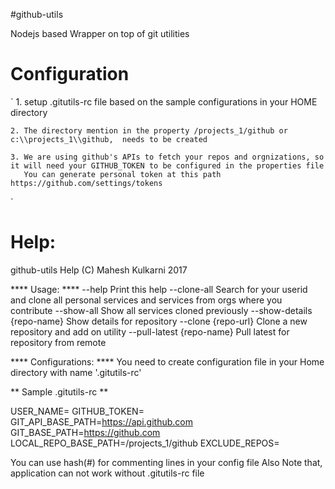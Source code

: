 #github-utils

Nodejs based Wrapper on top of git utilities

# Configuration
`
    1. setup .gitutils-rc file based on the sample configurations in your HOME directory

    2. The directory mention in the property /projects_1/github or c:\\projects_1\\github,  needs to be created

    3. We are using github's APIs to fetch your repos and orgnizations, so it will need your GITHUB_TOKEN to be configured in the properties file
       You can generate personal token at this path https://github.com/settings/tokens
`

# Help:

github-utils Help (C) Mahesh Kulkarni 2017

**** Usage: ****
--help                                   Print this help
--clone-all                              Search for your userid and clone all personal services and services from orgs where you contribute
--show-all                               Show all services cloned previously
--show-details {repo-name}               Show details for repository
--clone {repo-url}                       Clone a new repository and add on utility
--pull-latest {repo-name}                Pull latest for repository from remote

**** Configurations: ****
You need to create configuration file in your Home directory with name '.gitutils-rc'

** Sample .gitutils-rc **

USER_NAME=<Your GITHUB  USERNAME>
GITHUB_TOKEN=<YOUR GITHUB TOKEN>
GIT_API_BASE_PATH=https://api.github.com
GIT_BASE_PATH=https://github.com
LOCAL_REPO_BASE_PATH=/projects_1/github
EXCLUDE_REPOS=

You can use hash(#) for commenting lines in your config file
Also Note that, application can not work without .gitutils-rc file
